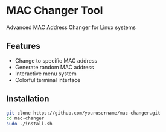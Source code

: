 # MAC Changer Tool

Advanced MAC Address Changer for Linux systems

## Features
- Change to specific MAC address
- Generate random MAC address
- Interactive menu system
- Colorful terminal interface

## Installation
```bash
git clone https://github.com/yourusername/mac-changer.git
cd mac-changer
sudo ./install.sh
